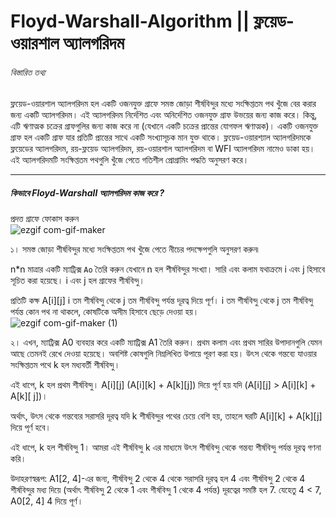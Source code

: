 # Floyd-Warshall-Algorithm || ফ্লয়েড-ওয়ারশাল অ্যালগরিদম
###### বিস্তারিত তথ্য

ফ্লয়েড-ওয়ারশাল অ্যালগরিদম হল একটি ওজনযুক্ত গ্রাফে সমস্ত জোড়া শীর্ষবিন্দুর মধ্যে সংক্ষিপ্ততম পথ খুঁজে বের করার জন্য একটি অ্যালগরিদম। 
এই অ্যালগরিদম নির্দেশিত এবং অনির্দেশিত ওজনযুক্ত গ্রাফ উভয়ের জন্য কাজ করে। কিন্তু, এটি ঋণাত্মক চক্রের গ্রাফগুলির জন্য কাজ করে না (যেখানে একটি চক্রের প্রান্তের যোগফল ঋণাত্মক)।
একটি ওজনযুক্ত গ্রাফ হল একটি গ্রাফ যার প্রতিটি প্রান্তের সাথে একটি সংখ্যাসূচক মান যুক্ত থাকে।
ফ্লয়েড-ওয়ারশ্যাল অ্যালগরিদমকে ফ্লয়েডের অ্যালগরিদম, রয়-ফ্লয়েড অ্যালগরিদম, রয়-ওয়ারশাল অ্যালগরিদম বা WFI অ্যালগরিদম নামেও ডাকা হয়।
এই অ্যালগরিদমটি সংক্ষিপ্ততম পথগুলি খুঁজে পেতে গতিশীল প্রোগ্রামিং পদ্ধতি অনুসরণ করে।
*** 
##### কিভাবে Floyd-Warshall অ্যালগরিদম কাজ করে ?
প্রদত্ত গ্রাফে ফোকাস করুন <br>
![ezgif com-gif-maker](https://user-images.githubusercontent.com/27882232/214534128-1f0e805c-e8c8-41aa-a17b-97329c9f21ef.jpg)

১। সমস্ত জোড়া শীর্ষবিন্দুর মধ্যে সংক্ষিপ্ততম পথ খুঁজে পেতে নীচের পদক্ষেপগুলি অনুসরণ করুন৷

n*n মাত্রার একটি ম্যাট্রিক্স ```Ao``` তৈরি করুন যেখানে n হল শীর্ষবিন্দুর সংখ্যা। সারি এবং কলাম যথাক্রমে i এবং j হিসাবে সূচিত করা হয়েছে। i এবং j হল গ্রাফের শীর্ষবিন্দু।

প্রতিটি কক্ষ A[i][j] i তম শীর্ষবিন্দু থেকে j তম শীর্ষবিন্দু পর্যন্ত দূরত্ব দিয়ে পূর্ণ। i তম শীর্ষবিন্দু থেকে j তম শীর্ষবিন্দু পর্যন্ত কোন পথ না থাকলে, কোষটিকে অসীম হিসাবে ছেড়ে দেওয়া হয়। <br>
![ezgif com-gif-maker (1)](https://user-images.githubusercontent.com/27882232/214535481-25b85228-b6b3-49b5-ae99-87911d22c282.jpg)

২। এখন, ম্যাট্রিক্স A0 ব্যবহার করে একটি ম্যাট্রিক্স A1 তৈরি করুন। প্রথম কলাম এবং প্রথম সারির উপাদানগুলি যেমন আছে তেমনই রেখে দেওয়া হয়েছে। অবশিষ্ট কোষগুলি নিম্নলিখিত উপায়ে পূরণ করা হয়।
উৎস থেকে গন্তব্যে যাওয়ার সংক্ষিপ্ততম পথে k হল মধ্যবর্তী শীর্ষবিন্দু। <br>

এই ধাপে, k হল প্রথম শীর্ষবিন্দু। A[i][j] (A[i][k] + A[k][j]) দিয়ে পূর্ণ হয় যদি (A[i][j] > A[i][k] + A[k][ j])। <br> 

অর্থাৎ, উৎস থেকে গন্তব্যের সরাসরি দূরত্ব যদি k শীর্ষবিন্দুর পথের চেয়ে বেশি হয়, তাহলে ঘরটি A[i][k] + A[k][j] দিয়ে পূর্ণ হবে। <br>

এই ধাপে, k হল শীর্ষবিন্দু 1। আমরা এই শীর্ষবিন্দু k এর মাধ্যমে উৎস শীর্ষবিন্দু থেকে গন্তব্য শীর্ষবিন্দু পর্যন্ত দূরত্ব গণনা করি। <br>

উদাহরণস্বরূপ: A1[2, 4]-এর জন্য, শীর্ষবিন্দু 2 থেকে 4 থেকে সরাসরি দূরত্ব হল 4 এবং শীর্ষবিন্দু 2 থেকে 4 শীর্ষবিন্দুর মধ্য দিয়ে (অর্থাৎ শীর্ষবিন্দু 2 থেকে 1 এবং শীর্ষবিন্দু 1 থেকে 4 পর্যন্ত) দূরত্বের সমষ্টি হল 7. যেহেতু 4 < 7, A0[2, 4] 4 দিয়ে পূর্ণ। <br>

